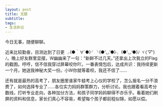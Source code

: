 ```yaml
---
layout: post
title: 无题 
subtitle: 
tags:
- 生活杂记
---
```


今日无事，随便聊聊。

近来比较勤奋，目测达到了日更 ╭(●｀∀´●)╯╰(●’◡’●)╮ (●’◡’●)ﾉ ヾ(*´▽‘*)ﾉ。晚上好友群里显摆，W幽幽来了一句：“新鲜不过几天。”还拿出上次我立的Flag的截图。哼哼，信不信我穿过屏幕咬你吖。一番表情包后，达成共识：我持续更新一个月，她送我神秘大奖一份。小W你就等着呗，我还不信了……

还有就是最热的高考了，朋友圈里谁家牛蛙考上心仪的学校了，怎么报名一分不浪费了，如何选择专业了……各位实力妈妈群策群力，分析讨论。我也跟着看高考分数线，打听专业走向，各种加分方法，和孩子同学妈妈聊得不亦乐乎。看着她们刷屏的资料和信息，家长们真心不容易，希望每个孩子都前程似锦，如愿以偿。
